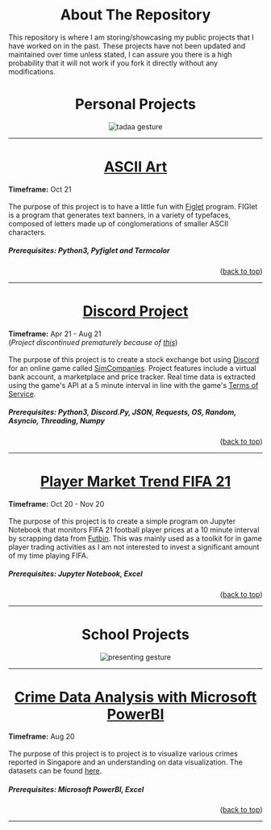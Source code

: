 <div id="top"></div>

<h1 align="center">About The Repository</h1>

This repository is where I am storing/showcasing my public projects that I have worked on in the past. These projects have not been updated and maintained over time unless stated, I can assure you there is a high probability that it will not work if you fork it directly without any modifications.

<h1 align="center">Personal Projects</h1>

<p align="center"><img src=https://c.tenor.com/BPWzsNGDMisAAAAC/tadaaa-surprise.gif alt="tadaa gesture"></img></p>

---------------------------------------

<h1 align="center"><a href=https://github.com/AliffPutra/Box-of-Crayons/tree/main/ASCII%20Art>ASCII Art</h1></a>
<b>Timeframe:</b> Oct 21
<br><br>
The purpose of this project is to have a little fun with <a href=http://www.figlet.org/>Figlet</a> program. FIGlet is a program that generates text banners, in a variety of typefaces, composed of letters made up of conglomerations of smaller ASCII characters.

##### Prerequisites: Python3, Pyfiglet and Termcolor

<p align="right">(<a href="#top">back to top</a>)</p>

---------------------------------------

<h1 align="center"><a href=https://github.com/AliffPutra/Box-of-Crayons/tree/main/Discord-Project>Discord Project</h1></a>
<b>Timeframe:</b> Apr 21 - Aug 21<br>
(<i>Project discontinued prematurely because of <a href=https://gist.github.com/Rapptz/4a2f62751b9600a31a0d3c78100287f1/>this</a></i>)
<br><br>
The purpose of this project is to create a stock exchange bot using <a href=https://discord.com>Discord</a> for an online game called <a href=https://www.simcompanies.com/>SimCompanies</a>. Project features include a virtual bank account, a marketplace and price tracker. Real time data is extracted using the game's API at a 5 minute interval in line with the game's <a href=https://www.simcompanies.com/articles/api>Terms of Service</a>. 

##### Prerequisites: Python3, Discord.Py, JSON, Requests, OS, Random, Asyncio, Threading, Numpy

<p align="right">(<a href="#top">back to top</a>)</p>

---------------------------------------

<h1 align="center"><a href=https://github.com/AliffPutra/Box-of-Crayons/tree/main/FIFA21>Player Market Trend FIFA 21</h1></a>
<b>Timeframe:</b> Oct 20 - Nov 20
<br><br>
The purpose of this project is to create a simple program on Jupyter Notebook that monitors FIFA 21 football player prices at a 10 minute interval by scrapping data from <a href=https://futbin.com)>Futbin</a>. This was mainly used as a toolkit for in game player trading activities as I am not interested to invest a significant amount of my time playing FIFA.

##### Prerequisites: Jupyter Notebook, Excel

<p align="right">(<a href="#top">back to top</a>)</p>

---------------------------------------

<h1 align="center">School Projects</h1>

<p align="center"><img src=https://c.tenor.com/syP1tcGGHRsAAAAM/hand-gesture-presenting.gif) alt="presenting gesture"></img></p>

---------------------------------------

<h1 align="center"><a href=https://github.com/AliffPutra/Box-of-Crayons/tree/main/ASCII%20Art>Crime Data Analysis with Microsoft PowerBI</h1></a>
<b>Timeframe:</b> Aug 20
<br><br>
The purpose of this project is to project is to visualize various crimes reported in Singapore and an understanding on data visualization. The datasets can be found <a href=https://data.gov.sg/dataset/overall-crime-cases-crime-rate?resource_id=124af3cd-08d5-405a-9c83-02f0ad16cb5f>here</a>.

##### Prerequisites: Microsoft PowerBI, Excel

<p align="right">(<a href="#top">back to top</a>)</p>

---------------------------------------


